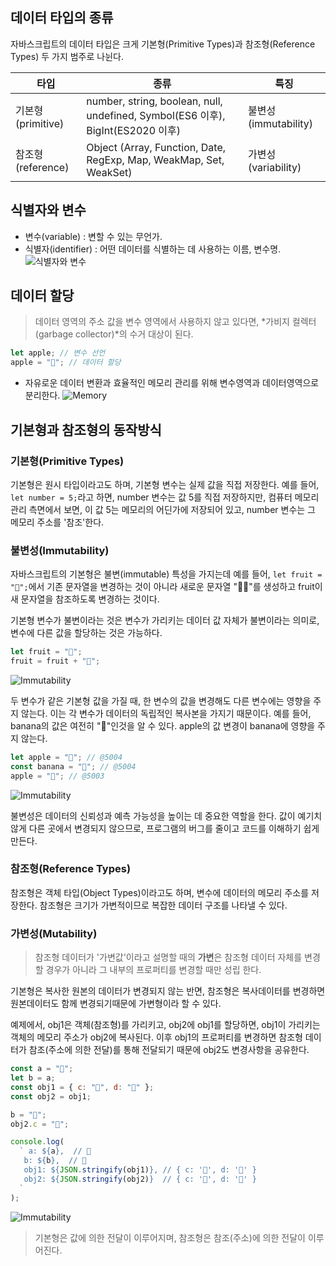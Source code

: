 ## 데이터 타입의 종류

자바스크립트의 데이터 타입은 크게 기본형(Primitive Types)과 참조형(Reference Types) 두 가지 범주로 나뉜다.

| 타입              | 종류                                                                            | 특징                 |
| ----------------- | ------------------------------------------------------------------------------- | -------------------- |
| 기본형(primitive) | number, string, boolean, null, undefined, Symbol(ES6 이후), BigInt(ES2020 이후) | 불변성(immutability) |
| 참조형(reference) | Object (Array, Function, Date, RegExp, Map, WeakMap, Set, WeakSet)              | 가변성(variability)  |

## 식별자와 변수

- 변수(variable) : 변할 수 있는 무언가.
- 식별자(identifier) : 어떤 데이터를 식별하는 데 사용하는 이름, 변수명.
  ![식별자와 변수](/images/posts/javascript/variable.png "식별자는 'fruits'이고 '과일'이라는 변수를 담는다.")

## 데이터 할당

> 데이터 영역의 주소 값을 변수 영역에서 사용하지 않고 있다면, *가비지 컬렉터(garbage collector)*의 수거 대상이 된다.

```javascript
let apple; // 변수 선언
apple = "🍎"; // 데이터 할당
```

- 자유로운 데이터 변환과 효율적인 메모리 관리를 위해 변수영역과 데이터영역으로 분리한다.
  ![Memory](/images/posts/javascript/memory.png)

## 기본형과 참조형의 동작방식

### 기본형(Primitive Types)

기본형은 원시 타입이라고도 하며, 기본형 변수는 실제 값을 직접 저장한다.
예를 들어, `let number = 5;`라고 하면, number 변수는 값 5를 직접 저장하지만, 컴퓨터 메모리 관리 측면에서 보면, 이 값 5는 메모리의 어딘가에 저장되어 있고, number 변수는 그 메모리 주소를 '참조'한다.

### 불변성(Immutability)

자바스크립트의 기본형은 불변(immutable) 특성을 가지는데 예를 들어, `let fruit = "🍎";`에서 기존 문자열을 변경하는 것이 아니라 새로운 문자열 "🍎🍌"를 생성하고 fruit이 새 문자열을 참조하도록 변경하는 것이다.

기본형 변수가 불변이라는 것은 변수가 가리키는 데이터 값 자체가 불변이라는 의미로, 변수에 다른 값을 할당하는 것은 가능하다.

```javascript
let fruit = "🍎";
fruit = fruit + "🍌";
```

![Immutability](/images/posts/javascript/immutability.png)

두 변수가 같은 기본형 값을 가질 때, 한 변수의 값을 변경해도 다른 변수에는 영향을 주지 않는다. 이는 각 변수가 데이터의 독립적인 복사본을 가지기 때문이다.
예를 들어, banana의 값은 여전히 "🍎"인것을 알 수 있다. apple의 값 변경이 banana에 영향을 주지 않는다.

```javascript
let apple = "🍎"; // @5004
const banana = "🍎"; // @5004
apple = "🍈"; // @5003
```

![Immutability](/images/posts/javascript/immutability2.png)

불변성은 데이터의 신뢰성과 예측 가능성을 높이는 데 중요한 역할을 한다. 값이 예기치 않게 다른 곳에서 변경되지 않으므로, 프로그램의 버그를 줄이고 코드를 이해하기 쉽게 만든다.

### 참조형(Reference Types)

참조형은 객체 타입(Object Types)이라고도 하며, 변수에 데이터의 메모리 주소를 저장한다. 참조형은 크기가 가변적이므로 복잡한 데이터 구조를 나타낼 수 있다.

### 가변성(Mutability)

> 참조형 데이터가 '가변값'이라고 설명할 때의 **가변**은 참조형 데이터 자체를 변경할 경우가 아니라 그 내부의 프로퍼티를 변경할 때만 성립 한다.

기본형은 복사한 원본의 데이터가 변경되지 않는 반면, 참조형은 복사데이터를 변경하면 원본데이터도 함께 변경되기때문에 가변형이라 할 수 있다.

예제에서, obj1은 객체(참조형)를 가리키고, obj2에 obj1를 할당하면, obj1이 가리키는 객체의 메모리 주소가 obj2에 복사된다.
이후 obj1의 프로퍼티를 변경하면 참조형 데이터가 참조(주소에 의한 전달)를 통해 전달되기 때문에 obj2도 변경사항을 공유한다.

```javascript
const a = "🍎";
let b = a;
const obj1 = { c: "🍎", d: "🍇" };
const obj2 = obj1;

b = "🍈";
obj2.c = "🍑";

console.log(
  ` a: ${a},  // 🍎
   b: ${b},  // 🍈
   obj1: ${JSON.stringify(obj1)}, // { c: '🍑', d: '🍇' }
   obj2: ${JSON.stringify(obj2)}  // { c: '🍑', d: '🍇' }
  `
);
```

![Immutability](/images/posts/javascript/mutability.png)

> 기본형은 값에 의한 전달이 이루어지며, 참조형은 참조(주소)에 의한 전달이 이루어진다.
